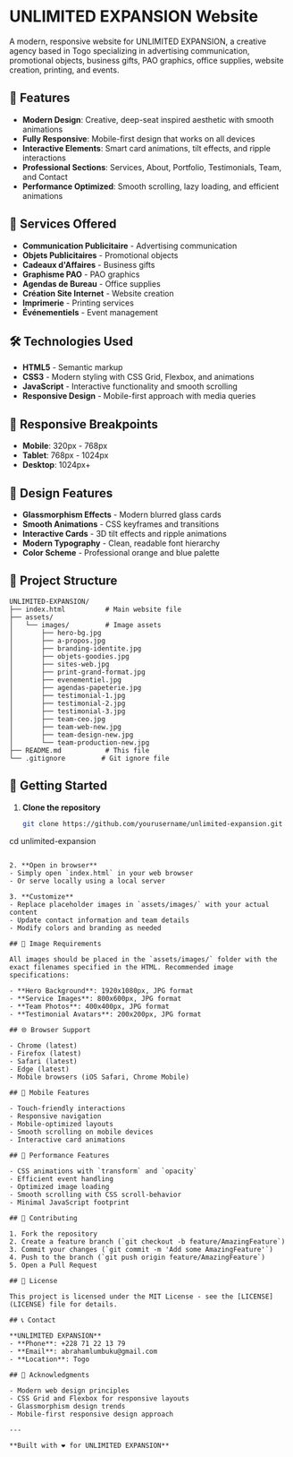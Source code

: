 # UNLIMITED EXPANSION Website

A modern, responsive website for UNLIMITED EXPANSION, a creative agency based in Togo specializing in advertising communication, promotional objects, business gifts, PAO graphics, office supplies, website creation, printing, and events.

## 🌟 Features

- **Modern Design**: Creative, deep-seat inspired aesthetic with smooth animations
- **Fully Responsive**: Mobile-first design that works on all devices
- **Interactive Elements**: Smart card animations, tilt effects, and ripple interactions
- **Professional Sections**: Services, About, Portfolio, Testimonials, Team, and Contact
- **Performance Optimized**: Smooth scrolling, lazy loading, and efficient animations

## 🚀 Services Offered

- **Communication Publicitaire** - Advertising communication
- **Objets Publicitaires** - Promotional objects
- **Cadeaux d'Affaires** - Business gifts
- **Graphisme PAO** - PAO graphics
- **Agendas de Bureau** - Office supplies
- **Création Site Internet** - Website creation
- **Imprimerie** - Printing services
- **Événementiels** - Event management

## 🛠️ Technologies Used

- **HTML5** - Semantic markup
- **CSS3** - Modern styling with CSS Grid, Flexbox, and animations
- **JavaScript** - Interactive functionality and smooth scrolling
- **Responsive Design** - Mobile-first approach with media queries

## 📱 Responsive Breakpoints

- **Mobile**: 320px - 768px
- **Tablet**: 768px - 1024px
- **Desktop**: 1024px+

## 🎨 Design Features

- **Glassmorphism Effects** - Modern blurred glass cards
- **Smooth Animations** - CSS keyframes and transitions
- **Interactive Cards** - 3D tilt effects and ripple animations
- **Modern Typography** - Clean, readable font hierarchy
- **Color Scheme** - Professional orange and blue palette

## 📁 Project Structure

```
UNLIMITED-EXPANSION/
├── index.html          # Main website file
├── assets/
│   └── images/         # Image assets
│       ├── hero-bg.jpg
│       ├── a-propos.jpg
│       ├── branding-identite.jpg
│       ├── objets-goodies.jpg
│       ├── sites-web.jpg
│       ├── print-grand-format.jpg
│       ├── evenementiel.jpg
│       ├── agendas-papeterie.jpg
│       ├── testimonial-1.jpg
│       ├── testimonial-2.jpg
│       ├── testimonial-3.jpg
│       ├── team-ceo.jpg
│       ├── team-web-new.jpg
│       ├── team-design-new.jpg
│       └── team-production-new.jpg
├── README.md           # This file
└── .gitignore         # Git ignore file
```

## 🚀 Getting Started

1. **Clone the repository**
   ```bash
   git clone https://github.com/yourusername/unlimited-expansion.git
cd unlimited-expansion
   ```

2. **Open in browser**
   - Simply open `index.html` in your web browser
   - Or serve locally using a local server

3. **Customize**
   - Replace placeholder images in `assets/images/` with your actual content
   - Update contact information and team details
   - Modify colors and branding as needed

## 📸 Image Requirements

All images should be placed in the `assets/images/` folder with the exact filenames specified in the HTML. Recommended image specifications:

- **Hero Background**: 1920x1080px, JPG format
- **Service Images**: 800x600px, JPG format
- **Team Photos**: 400x400px, JPG format
- **Testimonial Avatars**: 200x200px, JPG format

## 🌐 Browser Support

- Chrome (latest)
- Firefox (latest)
- Safari (latest)
- Edge (latest)
- Mobile browsers (iOS Safari, Chrome Mobile)

## 📱 Mobile Features

- Touch-friendly interactions
- Responsive navigation
- Mobile-optimized layouts
- Smooth scrolling on mobile devices
- Interactive card animations

## 🎯 Performance Features

- CSS animations with `transform` and `opacity`
- Efficient event handling
- Optimized image loading
- Smooth scrolling with CSS scroll-behavior
- Minimal JavaScript footprint

## 🤝 Contributing

1. Fork the repository
2. Create a feature branch (`git checkout -b feature/AmazingFeature`)
3. Commit your changes (`git commit -m 'Add some AmazingFeature'`)
4. Push to the branch (`git push origin feature/AmazingFeature`)
5. Open a Pull Request

## 📄 License

This project is licensed under the MIT License - see the [LICENSE](LICENSE) file for details.

## 📞 Contact

**UNLIMITED EXPANSION**
- **Phone**: +228 71 22 13 79
- **Email**: abrahamlumbuku@gmail.com
- **Location**: Togo

## 🙏 Acknowledgments

- Modern web design principles
- CSS Grid and Flexbox for responsive layouts
- Glassmorphism design trends
- Mobile-first responsive design approach

---

**Built with ❤️ for UNLIMITED EXPANSION**
